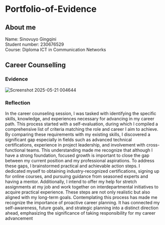 # Portfolio-of-Evidence
## About me 
Name: Sinovuyo Gingqini  
Student number: 230676529  
Course: Diploma ICT in Communication Networks  
## Career Counselling
### Evidence 
![Screenshot 2025-05-21 004644](https://github.com/user-attachments/assets/f348bba5-cead-40ec-91d9-5468969ba1c4)
### Reflection  
In the career counseling session, I was tasked with identifying the specific skills, knowledge, and experiences necessary for advancing in my career path. This process started with a self-evaluation, during which I compiled a comprehensive list of criteria matching the role and career I aim to achieve. By comparing these requirements with my existing skills, I discovered a significant gap especially in fields such as advanced technical certifications, experience in project leadership, and involvement with cross-functional teams. This understanding made me recognize that although I have a strong foundation, focused growth is important to close the gap between my current position and my professional aspirations. To address these gaps, I brainstormed practical and achievable action steps. I dedicated myself to obtaining industry-recognized certifications, signing up for online courses, and pursuing guidance from seasoned experts and having a mentor. Additionally, I intend to offer my help for stretch assignments at my job and work together on interdepartmental initiatives to acquire practical experience. These steps are not only realistic but also aligned with my long-term goals. Contemplating this process has made me recognize the importance of proactive career planning. It has connected my self-awareness, future goals, and strategic planning into a distinct direction ahead, emphasizing the significance of taking responsibility for my career advancement


